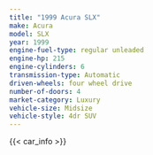 ```yaml
---
title: "1999 Acura SLX"
make: Acura
model: SLX
year: 1999
engine-fuel-type: regular unleaded
engine-hp: 215
engine-cylinders: 6
transmission-type: Automatic
driven-wheels: four wheel drive
number-of-doors: 4
market-category: Luxury
vehicle-size: Midsize
vehicle-style: 4dr SUV
---
```


{{< car_info >}}

